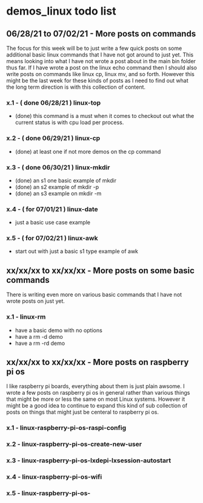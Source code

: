 # demos_linux todo list





## 06/28/21 to 07/02/21 - More posts on commands

The focus for this week will be to just write a few quick posts on some additional basic linux commands that I have not got around to just yet. This means looking into what I have not wrote a post about in the main bin folder thus far. If I have wrote a post on the linux echo command then I should also write posts on commands like linux cp, linux mv, and so forth. However this might be the last week for these kinds of posts as I need to find out what the long term direction is with this collection of content.

### x.1 - ( done 06/28/21 ) linux-top
* (done) this command is a must when it comes to checkout out what the current status is with cpu load per process.

### x.2 - ( done 06/29/21 ) linux-cp
* (done) at least one if not more demos on the cp command

### x.3 - ( done 06/30/21 ) linux-mkdir
* (done) an s1 one basic example of mkdir
* (done) an s2 example of mkdir -p
* (done) an s3 example on mkdir -m

### x.4 - ( for 07/01/21 ) linux-date
* just a basic use case example

### x.5 - ( for 07/02/21 ) linux-awk
* start out with just a basic s1 type example of awk





## xx/xx/xx to xx/xx/xx - More posts on some basic commands

There is writing even more on various basic commands that I have not wrote posts on just yet.

### x.1 - linux-rm
* have a basic demo with no options
* have a rm -d demo
* have a rm -rd demo





## xx/xx/xx to xx/xx/xx - More posts on raspberry pi os

I like raspberry pi boards, everything about them is just plain awsome. I wrote a few posts on raspberry pi os in general rather than various things that might be more or less the same on most Linux systems. However it might be a good idea to continue to expand this kind of sub collection of posts on things that might just be centeral to raspberry pi os.

### x.1 - linux-raspberry-pi-os-raspi-config

### x.2 - linux-raspberry-pi-os-create-new-user

### x.3 - linux-raspberry-pi-os-lxdepi-lxsession-autostart

### x.4 - linux-raspberry-pi-os-wifi

### x.5 - linux-raspberry-pi-os-


